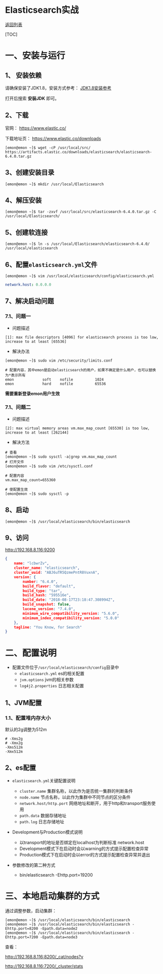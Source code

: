 # Elasticsearch实战

[返回列表](https://github.com/EmonCodingBackEnd/backend-tutorial)

[TOC]

# 一、安装与运行

## 1、 安装依赖

请确保安装了JDK1.8，安装方式参考： [JDK1.8安装参考](https://github.com/EmonCodingBackEnd/backend-tutorial/blob/master/tutorials/Linux/LinuxInAction.md)

打开后搜索 **安装JDK** 即可。

## 2、下载

官网： https://www.elastic.co/

下载地址页： https://www.elastic.co/downloads

```shell
[emon@emon ~]$ wget -cP /usr/local/src/ https://artifacts.elastic.co/downloads/elasticsearch/elasticsearch-6.4.0.tar.gz
```

## 3、创建安装目录

```shell
[emon@emon ~]$ mkdir /usr/local/Elasticsearch
```

## 4、解压安装

```shell
[emon@emon ~]$ tar -zxvf /usr/local/src/elasticsearch-6.4.0.tar.gz -C /usr/local/Elasticsearch/
```

## 5、创建软连接

```shell
[emon@emon ~]$ ln -s /usr/local/Elasticsearch/elasticsearch-6.4.0/ /usr/local/elasticsearch
```

## 6、配置`elasticsearch.yml`文件

```shell
[emon@emon ~]$ vim /usr/local/elasticsearch/config/elasticsearch.yml 
```

```yaml
network.host: 0.0.0.0
```

## 7、解决启动问题

### 7.1、问题一

- 问题描述

```
[1]: max file descriptors [4096] for elasticsearch process is too low, increase to at least [65536]
```

- 解决办法

```shell
[emon@emon ~]$ sudo vim /etc/security/limits.conf
```

```shell
# 配置内容，其中emon是启动elasticsearch的用户，如果不确定是什么用户，也可以替换为*表示所有
emon             soft    nofile          1024
emon             hard    nofile          65536
```

**需要重新登录emon用户生效**

### 7.1、问题二

- 问题描述

```
[2]: max virtual memory areas vm.max_map_count [65530] is too low, increase to at least [262144]
```

- 解决方法

```shell
# 查看
[emon@emon ~]$ sudo sysctl -a|grep vm.max_map_count
# 打开文件
[emon@emon ~]$ sudo vim /etc/sysctl.conf 
```

```shell
# 配置内容
vm.max_map_count=655360
```

```shell
# 使配置生效
[emon@emon ~]$ sudo sysctl -p
```

## 8、启动

```shell
[emon@emon ~]$ /usr/local/elasticsearch/bin/elasticsearch
```

## 9、访问

http://192.168.8.116:9200

```json
{
    name: "lcbwrZv",
    cluster_name: "elasticsearch",
    cluster_uuid: "ABJ6uTR5QzmePntR8VuxnA",
    version: {
        number: "6.4.0",
        build_flavor: "default",
        build_type: "tar",
        build_hash: "595516e",
        build_date: "2018-08-17T23:18:47.308994Z",
        build_snapshot: false,
        lucene_version: "7.4.0",
        minimum_wire_compatibility_version: "5.6.0",
        minimum_index_compatibility_version: "5.0.0"
    },
    tagline: "You Know, for Search"
}
```



# 二、配置说明

- 配置文件位于`/usr/local/elasticsearch/config`目录中
  - `elasticsearch.yml` es的相关配置
  - `jvm.options` jvm的相关参数
  - `log4j2.properties` 日志相关配置

## 1、JVM配置

### 1.1、配置堆内存大小

默认的2g调整为512m

```
# -Xms2g
# -Xmx2g
-Xms512m
-Xmx512m
```

## 2、es配置

- `elasticsearch.yml`关键配置说明
  - `cluster.name` 集群名称，以此作为是否统一集群的判断条件
  - `node.name` 节点名称，以此作为集群中不同节点的区分条件
  - `network.host/http.port` 网络地址和断开，用于http和transport服务使用
  - `path.data` 数据存储地址
  - `path.log` 日志存储地址



- Development与Production模式说明
  - 以transport的地址是否绑定在localhost为判断标准 network.host
  - Development模式下在启动时会以warning的方式提示配置检查异常
  - Production模式下在启动时会以error的方式提示配置检查异常并退出



- 参数修改的第二种方式
  - bin/elasticsearch -Ehttp.port=19200



# 三、本地启动集群的方式

通过调整参数，启动集群：

```shell
[emon@emon ~]$ /usr/local/elasticsearch/bin/elasticsearch
[emon@emon ~]$ /usr/local/elasticsearch/bin/elasticsearch -Ehttp.port=8200 -Epath.data=node2
[emon@emon ~]$ /usr/local/elasticsearch/bin/elasticsearch -Ehttp.port=7200 -Epath.data=node3
```

查看：

http://192.168.8.116:8200/_cat/nodes?v

http://192.168.8.116:7200/_cluster/stats





